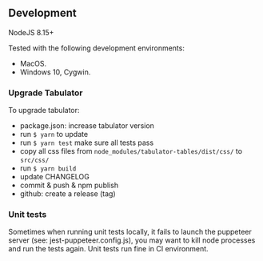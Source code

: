 ## Development

NodeJS 8.15+

Tested with the following development environments:
- MacOS.
- Windows 10, Cygwin.

### Upgrade Tabulator

To upgrade tabulator:
- package.json: increase tabulator version
- run ```$ yarn``` to update
- run ```$ yarn test``` make sure all tests pass
- copy all css files from ```node_modules/tabulator-tables/dist/css/``` to ```src/css/```
- run ```$ yarn build```
- update CHANGELOG
- commit & push & npm publish
- github: create a release (tag)

### Unit tests

Sometimes when running unit tests locally, it fails to launch the puppeteer server (see: jest-puppeteer.config.js), you may want to kill node processes and run the tests again. Unit tests run fine in CI environment.